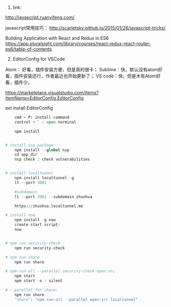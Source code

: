 
1. link:

http://javascript.ruanyifeng.com/


javascript常用技巧：
http://scarletsky.github.io/2015/01/26/javascript-tricks/

Building Application with React and Redux in ES6
https://app.pluralsight.com/library/courses/react-redux-react-router-es6/table-of-contents




2. EditorConfig for VSCode

Atom： 好看，插件安装方便，但是真的很卡；
Sublime：快，默认没有atom好看，插件安装还行，作者最近也开始更新了；
VS code：快，但是木有Atom好看，插件少。

https://marketplace.visualstudio.com/items?itemName=EditorConfig.EditorConfig

ext install EditorConfig

```python
    cmd + P: install command
    control + ` : open terminal

    npm install


# install nsp package:
    npm install --global nsp
    cd app_dir
    nsp check : check vulnerabilities


# install localtunnel
    npm install localtunnel -g
    lt --port 3001

    #subdomain
    lt --port 3001 --subdomain zhuohua

    https://zhuohua.localtunnel.me

# install now
    npm install -g now
    create start script:
    now


# npm run security-check
    npm run security-check

# npm run share
    npm run share

# npm-run-all --parallel security-check open:src
    npm start
    npm start -s : silent

# --parallel for share:
    npm run share
    "share": "npm-run-all --parallel open:src localtunnel"

```

